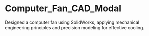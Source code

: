 # Computer_Fan_CAD_Modal
Designed a computer fan using SolidWorks, applying mechanical engineering principles and precision modeling for effective
cooling.
